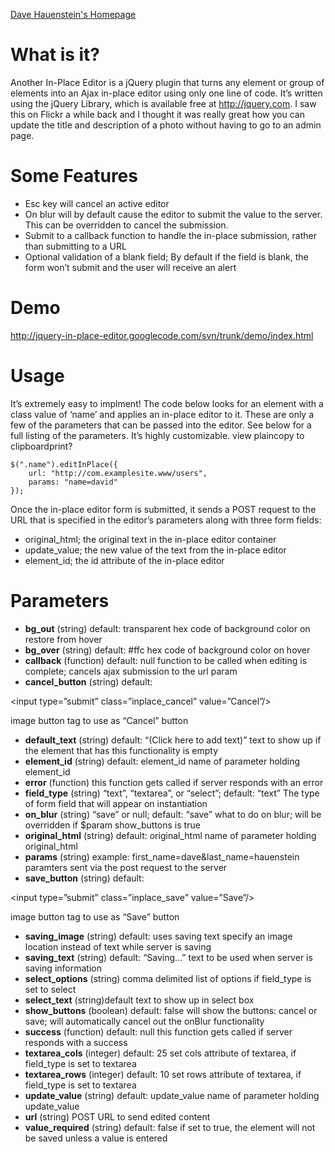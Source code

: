 [Dave Hauenstein's Homepage](http://davehauenstein.com)

# What is it? #

Another In-Place Editor is a jQuery plugin that turns any element or group of elements into an Ajax in-place editor using only one line of code. It’s written using the jQuery Library, which is available free at http://jquery.com. I saw this on Flickr a while back and I thought it was really great how you can update the title and description of a photo without having to go to an admin page.

# Some Features #

  * Esc key will cancel an active editor
  * On blur will by default cause the editor to submit the value to the server. This can be overridden to cancel the submission.
  * Submit to a callback function to handle the in-place submission, rather than submitting to a URL
  * Optional validation of a blank field; By default if the field is blank, the form won’t submit and the user will receive an alert

# Demo #

http://jquery-in-place-editor.googlecode.com/svn/trunk/demo/index.html

# Usage #

It’s extremely easy to implment! The code below looks for an element with a class value of ‘name’ and applies an in-place editor to it. These are only a few of the parameters that can be passed into the editor. See below for a full listing of the parameters. It’s highly customizable.
view plaincopy to clipboardprint?

```
$(".name").editInPlace({
    url: "http://com.examplesite.www/users",
    params: "name=david"
});
```

Once the in-place editor form is submitted, it sends a POST request to the URL that is specified in the editor’s parameters along with three form fields:

  * original\_html; the original text in the in-place editor container
  * update\_value; the new value of the text from the in-place editor
  * element\_id; the id attribute of the in-place editor

# Parameters #

  * **bg\_out** (string) default: transparent hex code of background color on restore from hover
  * **bg\_over** (string) default: #ffc hex code of background color on hover
  * **callback** (function) default: null function to be called when editing is complete; cancels ajax submission to the url param
  * **cancel\_button** (string) default: 

&lt;input type=”submit” class=”inplace\_cancel” value=”Cancel”/&gt;

 image button tag to use as “Cancel” button
  * **default\_text** (string) default: “(Click here to add text)” text to show up if the element that has this functionality is empty
  * **element\_id** (string) default: element\_id name of parameter holding element\_id
  * **error** (function) this function gets called if server responds with an error
  * **field\_type** (string) “text”, “textarea”, or “select”; default: “text” The type of form field that will appear on instantiation
  * **on\_blur** (string) “save” or null; default: “save” what to do on blur; will be overridden if $param show\_buttons is true
  * **original\_html** (string) default: original\_html name of parameter holding original\_html
  * **params** (string) example: first\_name=dave&last\_name=hauenstein paramters sent via the post request to the server
  * **save\_button** (string) default: 

&lt;input type=”submit” class=”inplace\_save” value=”Save”/&gt;

 image button tag to use as “Save” button
  * **saving\_image** (string) default: uses saving text specify an image location instead of text while server is saving
  * **saving\_text** (string) default: “Saving…” text to be used when server is saving information
  * **select\_options** (string) comma delimited list of options if field\_type is set to select
  * **select\_text** (string)default text to show up in select box
  * **show\_buttons** (boolean) default: false will show the buttons: cancel or save; will automatically cancel out the onBlur functionality
  * **success** (function) default: null this function gets called if server responds with a success
  * **textarea\_cols** (integer) default: 25 set cols attribute of textarea, if field\_type is set to textarea
  * **textarea\_rows** (integer) default: 10 set rows attribute of textarea, if field\_type is set to textarea
  * **update\_value** (string) default: update\_value name of parameter holding update\_value
  * **url** (string) POST URL to send edited content
  * **value\_required** (string) default: false if set to true, the element will not be saved unless a value is entered